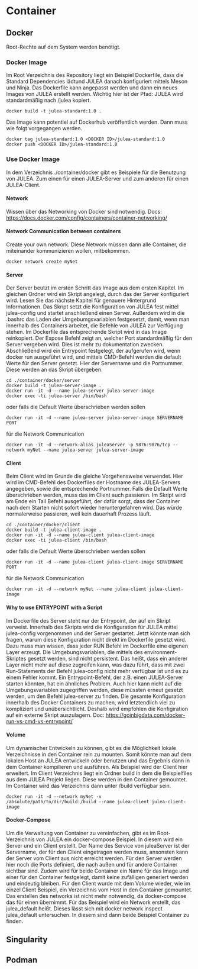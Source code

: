 # Container

## Docker

Root-Rechte auf dem System werden benötigt.

### Docker Image

Im Root Verzeichnis des Repository liegt ein Beispiel Dockerfile, dass die Standard Dependencies lädtund JULEA danach konfiguriert mittels Meson und Ninja. Das Dockerfile kann angepasst werden und dann ein neues Images von JULEA erstellt werden. Wichtig hier ist der Pfad: JULEA wird standardmäßig nach /julea kopiert.
```
docker build -t julea-standard:1.0 .
```

Das Image kann potentiel auf Dockerhub veröffentlich werden. Dann muss wie folgt vorgegangen werden.
```
docker tag julea-standard:1.0 <DOCKER ID>/julea-standard:1.0
docker push <DOCKER ID>/julea-standard:1.0
```

### Use Docker Image

In dem Verzeichnis ./container/docker gibt es Beispiele für die Benutzung von JULEA. Zum einen für einen JULEA-Server und zum anderen für einen JULEA-Client.

#### Network
Wissen über das Networking von Docker sind notwendig.
Docs: https://docs.docker.com/config/containers/container-networking/

#### Network Communication between containers
Create your own network. Diese Network müssen dann alle Container, die miteinander kommunizieren wollen, mitbekommen.

```
docker network create myNet
```

#### Server

Der Server beutzt im ersten Schritt das Image aus dem ersten Kapitel. Im gleichen Ordner wird ein Skript angelegt, durch das der Server konfiguriert wird. Lesen Sie das nächste Kapitel für genauere Hintergrund Informationen. Das Skript setzt die Konfiguration von JULEA fest mittel julea-config und startet anschließend einen Server. Außerdem wird in die .bashrc das Laden der Umgebumgsvariablen festgesetzt, damit, wenn man innerhalb des Containers arbeitet, die Befehle von JULEA zur Verfügung stehen. Im Dockerfile das entsprechende Skript wird in das Image reinkopiert. Der Expose Befehl zeigt an, welcher Port standardmäßig für den Server vergeben wird. Dies ist mehr zu dokumentation zwecken. Abschließend wird ein Entrypoint festgelegt, der aufgerufen wird, wenn docker run ausgeführt wird, und mittels CMD-Befehl werden die default Werte für den Server gesetzt. Hier der Servername und die Portnummer. Diese werden an das Skript übergeben.

```
cd ./container/docker/server
docker build -t julea-server-image .
docker run -it -d --name julea-server julea-server-image
docker exec -ti julea-server /bin/bash
```

oder falls die Default Werte überschrieben werden sollen
```
docker run -it -d --name julea-server julea-server-image SERVERNAME PORT
```

für die Network Communication
```
docker run -it -d --network-alias juleaServer -p 9876:9876/tcp --network myNet --name julea-server julea-server-image
```

#### Client
Beim Client wird im Grunde die gleiche Vorgehensweise verwendet. Hier wird im CMD-Befehl des Dockerfiles der Hostname des JULEA-Servers angegeben, sowie die entsprechende Portnummer. Falls die Default Werte überschrieben werden, muss das im Client auch passieren. Im Skript wird am Ende ein Tail Befehl ausgeführt, der dafür sorgt, dass der Container nach dem Starten nicht sofort wieder heruntergefahren wird. Das würde normalerweise passieren, weil kein dauerhaft Prozess läuft.

```
cd ./container/docker/client
docker build -t julea-client-image .
docker run -it -d --name julea-client julea-client-image
docker exec -ti julea-client /bin/bash
```

oder falls die Default Werte überschrieben werden sollen
```
docker run -it -d --name julea-client julea-client-image SERVERNAME PORT
```

für die Network Communication
```
docker run -it -d --network myNet --name julea-client julea-client-image
```

#### Why to use ENTRYPOINT with a Script
Im Dockerfile des Server steht nur der Entrypoint, der auf ein Skript verweist. Innerhalb des Skripts wird die Konfiguration für JULEA mittel julea-config vorgenommen und der Server gestartet. Jetzt könnte man sich fragen, warum diese Konfiguration nicht direkt im Dockerfile gesetzt wird. Dazu muss man wissen, dass jeder RUN Befehl im Dockerfile eine eigenen Layer erzeugt. Die Umgebungsvariablen, die mittels des environment-Skriptes gesetzt werden, sind nicht persistent. Das heißt, dass ein anderer Layer nicht mehr auf diese zugreifen kann, was dazu führt, dass mit zwei Run-Statements der Befehl julea-config nicht mehr verfügbar ist und es zu einem Fehler kommt. Ein Entrypoint-Befehl, der z.B. einen JULEA-Server starten könnten, hat ein ähnliches Problem. Auch hier kann nicht auf die Umgebungsvariablen zugegriffen werden, diese müssten erneut gesetzt werden, um den Befehl julea-server zu finden. Die gesamte Konfiguration innerhalb des Docker Containers zu machen, wird letztendlich viel zu kompliziert und unübersichtlicht. Deshalb wird empfohlen die Konfigiration auf ein externe Skript auszulagern.
Doc: https://goinbigdata.com/docker-run-vs-cmd-vs-entrypoint/

#### Volume
Um dynamischer Entwickeln zu können, gibt es die Möglichkeit lokale Verzeichnisse in den Container rein zu mounten. Somit könnte man auf dem lokalen Host an JULEA entwickeln oder benutzen und das Ergebnis dann in dem Container kompilieren und ausführen.
Als Beispiel wird der Client hier erweitert. Im Client Verzeichnis liegt ein Ordner build in dem die Beispielfiles aus dem JULEA Projekt liegen. Diese werden in den Container gemountet. Im Container wird das Verzeichnis dann unter /build verfügbar sein.

```
docker run -it -d --network myNet -v /absolute/path/to/dir/build:/build --name julea-client julea-client-image
```

#### Docker-Compose
Um die Verwaltung von Container zu vereinfachen, gibt es im Root-Verzeichnis von JULEA ein docker-compose Beispiel. In diesem wird ein Server und ein Client erstellt.
Der Name des Service von juleaServer ist der Servername, der für den Client eingetragen werden muss, ansonsten kann der Server vom Client aus nicht erreicht werden. Für den Server werden hier noch die Ports definiert, die nach außen und für andere Container sichtbar sind.
Zudem wird für beide Container ein Name für das Image und einer für den Container festgelegt, damit keine zufälligen generiert werden und eindeutig bleiben.
Für den Client wurde mit dem Volume wieder, wie im einzel Client Beispiel, ein Verzeichnis vom Host in den Container gemountet.
Das erstellen des networks ist nicht mehr notwendig, da docker-compose das für einen übernimmt. Für das Beispiel wird ein Network erstellt, das julea_default heißt. Dieses lässt sich mit docker network inspect julea_default untersuchen. In diesem sind dann beide Beispiel Container zu finden.

## Singularity

## Podman
